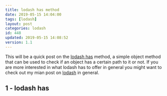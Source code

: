```yaml
---
title: lodash has method
date: 2019-05-15 14:04:00
tags: [lodash]
layout: post
categories: lodash
id: 448
updated: 2019-05-15 14:08:52
version: 1.1
---
```


This will be a quick post on the [lodash has](https://lodash.com/docs/4.17.11#has) method, a simple object method that can be used to check if an object has a certain path to it or not. If you are more interested in what lodash has to offer in general you might want to check out my mian post on [lodash](/2019/02/15/lodash/) in general.

<!-- more -->

## 1 - lodash has